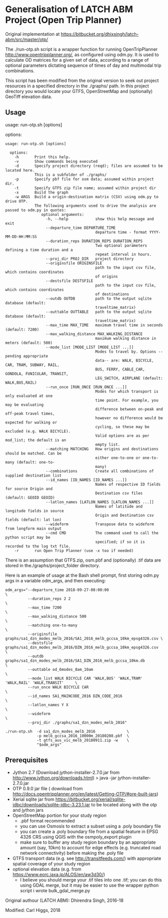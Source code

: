 # Generalisation of LATCH ABM Project (Open Trip Planner)
Original implementation at https://bitbucket.org/dhixsingh/latch-abm/src/master/otp/

The ./run-otp.sh script is a wrapper function for running OpenTripPlanner <http://www.opentripplanner.org/>, as configured using odm.py.  It is used to calculate OD matrices for a given set of data, according to a range of optional parameters dictating  sequence of times of day and multimodal trip combinations.

This script has been modified from the original version to seek out project resources in a specified directory in the ./graphs/ path.  In this project directory you would locate your GTFS, OpenStreetMap and (optionally) GeoTiff elevation data.

## Usage

usage: run-otp.sh [options]

options:
```
usage: run-otp.sh [options]

  options:
    -h       Print this help.
    -v       Show commands being executed
    -d       Specify project directory (reqd); files are assumed to be located here.
             This is a subfolder of ./graphs/
    -p       Specify pbf file for osm data; assumed within project dir.
    -t       Specify GTFS zip file name; assumed within project dir
    -x       Build the graph
    -w ARGS  Build a origin-destination matrix (CSV) using odm.py to drive OTP.
             The following arguments used to drive the analysis are passed to odm.py in quotes:
                optional arguments:
                  -h, --help            show this help message and exit
                  --departure_time DEPARTURE_TIME
                                        departure time - format YYYY-MM-DD-HH:MM:SS
                  --duration_reps DURATION_REPS DURATION_REPS
                                        Two optional parameters defining a time duration and a
                                        repeat interval in hours.
                  --proj_dir PROJ_DIR   project directory
                  --originsfile ORIGINSFILE
                                        path to the input csv file, which contains coordinates
                                        of origins
                  --destsfile DESTSFILE
                                        path to the input csv file, which contains coordinates
                                        of destinations
                  --outdb OUTDB         path to the output sqlite database (default:
                                        traveltime_matrix)
                  --outtable OUTTABLE   path to the output sqlite database (default:
                                        traveltime_matrix)
                  --max_time MAX_TIME   maximum travel time in seconds (default: 7200)
                  --max_walking_distance MAX_WALKING_DISTANCE
                                        maximum walking distance in meters (default: 500)
                  --mode_list [MODE_LIST [MODE_LIST ...]]
                                        Modes to travel by. Options --pending appropriate
                                        data-- are: WALK, BICYCLE, CAR, TRAM, SUBWAY, RAIL,
                                        BUS, FERRY, CABLE_CAR, GONDOLA, FUNICULAR, TRANSIT,
                                        LEG_SWITCH, AIRPLANE (default: WALK,BUS,RAIL)
                  --run_once [RUN_ONCE [RUN_ONCE ...]]
                                        Modes for which transport is only evaluated at one
                                        time point. For example, you may be evaluating
                                        difference between on-peak and off-peak travel times,
                                        however no difference would be expected for walking or
                                        cycling, so these may be excluded (e.g. WALK BICYCLE).
                                        Valid options are as per mod_list; the default is an
                                        empty list.
                  --matching MATCHING   How origins and destinations should be matched. Can be
                                        either one-to-one or one-to-many (default: one-to-
                                        many)
                  --combinations        Create all combinations of supplied destination list
                  --id_names [ID_NAMES [ID_NAMES ...]]
                                        Names of respective ID fields for source Origin and
                                        Destination csv files (default: GEOID GEOID)
                  --latlon_names [LATLON_NAMES [LATLON_NAMES ...]]
                                        Names of latitude and longitude fields in source
                                        Origin and Destination csv fields (default: lat lon)
                  --wideform            Transpose data to wideform from longform main output
                  --cmd CMD             The command used to call the python script may be
                                        specified; if so it is recorded to the log txt file.
    -r       run Open Trip Planner (use -x too if needed)
```

There is an assumption that GTFS.zip, osm.pbf and (optionally) .tif data are stored
in the./graphs/project_folder directory.

Here is an example of usage at the Bash shell prompt, first storing odm.py args in a variable
odm_args, and then executing:

```
odm_args="--departure_time 2018-09-27-08:00:00                                               \
          --duration_reps 2 2                                                                \
          --max_time 7200                                                                    \
          --max_walking_distance 500                                                         \
          --matching one-to-many                                                             \
          --originsfile graphs/sa1_dzn_modes_melb_2016/SA1_2016_melb_gccsa_10km_epsg4326.csv \
          --destsfile graphs/sa1_dzn_modes_melb_2016/DZN_2016_melb_gccsa_10km_epsg4326.csv   \
          --outdb graphs/sa1_dzn_modes_melb_2016/SA1_DZN_2016_melb_gccsa_10km.db             \
          --outtable od_6modes_8am_10am                                                      \
          --mode_list WALK BICYCLE CAR 'WALK,BUS' 'WALK,TRAM' 'WALK,RAIL' 'WALK,TRANSIT'     \
          --run_once WALK BICYCLE CAR                                                        \
          --id_names SA1_MAINCODE_2016 DZN_CODE_2016                                         \
          --latlon_names Y X                                                                 \
          --wideform                                                                         \
          --proj_dir ./graphs/sa1_dzn_modes_melb_2016"

./run-otp.sh  -d sa1_dzn_modes_melb_2016              \
              -p melb_gccsa_2016_10000m_20180208.pbf  \
              -t gtfs_aus_vic_melb_20180911.zip -w    \
              "$odm_args"
```

## Prerequisites

* Jython 2.7 (Download jython-installer-2.7.0.jar from http://www.jython.org/downloads.html)
        > java -jar jython-installer-2.7.0.jar
* OTP 0.9.0 jar file ( download from http://docs.opentripplanner.org/en/latest/Getting-OTP/#pre-built-jars)
* Xerial sqlite jar from https://bitbucket.org/xerial/sqlite-jdbc/downloads/sqlite-jdbc-3.23.1.jar to be located along with the otp and jython jars
* OpenStreetMap portion for your study region 
    * .pbf format recommended
    * you can use Osmosis to extract a subset using a .poly boundary file
    * you can create a .poly boundary file from a spatial feature in EPSG 4326 CRS using QGIS with the osmpoly_export plugin
    * make sure to buffer any study region boundary by an appropriate amount (say, 10km) to account for edge effects (e.g. truncated road network connectivity) before making the .poly file
* GTFS transport data (e.g. see http://transitfeeds.com/) with appropriate spatial coverage of your study region
* optional elevation data (e.g. from https://www.eorc.jaxa.jp/ALOS/en/aw3d30/)
    * I believe you should merge your .tif tiles into one .tif; you can do this using GDAL merge, but it may be easier to use the wrapper python script i wrote bulk_gdal_merge.py

Original authour (LATCH ABM): Dhirendra Singh, 2016-18

Modified: Carl Higgs, 2018


